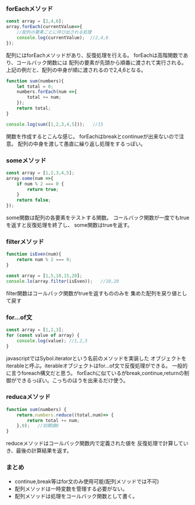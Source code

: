 ### forEachメソッド

```javascript
const array = [2,4,6];
array.forEach(currentValue=>{
    //配列の要素ごとに呼び出される処理
    console.log(currentValue);  //2,4,6
});
```
配列にはforEachメソッドがあり、反復処理を行える。
forEachは高階関数であり、コールバック関数には
配列の要素が先頭から順番に渡されて実行される。
上記の例だと、配列の中身が順に渡されるので2,4,6となる。

```javascript
function sum(numbers){
    let total = 0;
    numbers.forEach(num =>{
        total += num;
    });
    return total;
}

console.log(sum([1,2,3,4,5]));   //15
```
関数を作成するとこんな感じ。
forEachはbreakとcontinueが出来ないので注意。
配列の中身を渡して愚直に繰り返し処理をするっぽい。

### someメソッド
```javascript
const array = [1,2,3,4,5];
array.some(num =>{
    if num % 2 === 0 {
        return true;
    }
    return false;
});

```
some関数は配列の各要素をテストする関数。
コールバック関数が一度でもtrueを返すと反復処理を終了し、
some関数はtrueを返す。

### filterメソッド
```javascript
function isEven(num){
    return num % 2 === 0;
}

const array = [1,5,10,15,20];
console.lo(array.filter(isEven));   //10,20

```
filter関数はコールバック関数がtrueを返すもののみを
集めた配列を戻り値として戻す

### for...of文
```javascript
const array = [1,2,3];
for (const value of array) {
    console.log(value); //1,2,3
}
```
javascriptではSybol.iteratorという名前のメソッドを実装した
オブジェクトをiterableと呼ぶ。iterableオブジェクトはfor...of文で反復処理ができる。
一般的に言うforeach構文だと思う。
forEachに似ているがbreak,continue,returnの制御ができるっぽい。こっちのほうを出来るだけ使う。

### reducaメソッド
```javascript
function sum(numbers) {
    return.numbers.reduce((total,num)=> {
        return total += num;
    },0);   //初期値0
}
```
reduceメソッドはコールバック関数内で定義された値を
反復処理で計算していき、最後の計算結果を返す。

### まとめ
* continue,break等はfor文のみ使用可能(配列メソッドでは不可)
* 配列メソッドは一時変数を管理する必要がない。
* 配列メソッドは処理をコールバック関数として書く。

